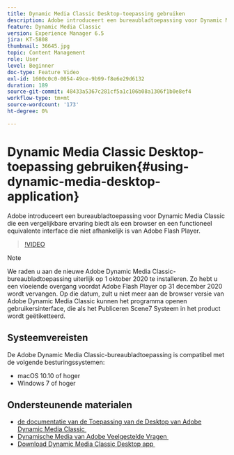 ```yaml
---
title: Dynamic Media Classic Desktop-toepassing gebruiken
description: Adobe introduceert een bureaubladtoepassing voor Dynamic Media Classic-gebruikers die in de browser niet langer afhankelijk zijn van Adobe Flash-technologie.
feature: Dynamic Media Classic
version: Experience Manager 6.5
jira: KT-5808
thumbnail: 36645.jpg
topic: Content Management
role: User
level: Beginner
doc-type: Feature Video
exl-id: 1600c0c0-0054-49ce-9b99-f8e6e29d6132
duration: 189
source-git-commit: 48433a5367c281cf5a1c106b08a1306f1b0e8ef4
workflow-type: tm+mt
source-wordcount: '173'
ht-degree: 0%

---
```


# Dynamic Media Classic Desktop-toepassing gebruiken{#using-dynamic-media-desktop-application}

Adobe introduceert een bureaubladtoepassing voor Dynamic Media Classic die een vergelijkbare ervaring biedt als een browser en een functioneel equivalente interface die niet afhankelijk is van Adobe Flash Player.

>[!VIDEO](https://video.tv.adobe.com/v/36645?quality=12&learn=on)

>[!NOTE]
>
> We raden u aan de nieuwe Adobe Dynamic Media Classic-bureaubladtoepassing uiterlijk op 1 oktober 2020 te installeren. Zo hebt u een vloeiende overgang voordat Adobe Flash Player op 31 december 2020 wordt vervangen. Op die datum, zult u niet meer aan de browser versie van Adobe Dynamic Media Classic kunnen het programma openen gebruikersinterface, die als het Publiceren Scene7 Systeem in het product wordt geëtiketteerd.

## Systeemvereisten

De Adobe Dynamic Media Classic-bureaubladtoepassing is compatibel met de volgende besturingssystemen:

* macOS 10.10 of hoger
* Windows 7 of hoger

## Ondersteunende materialen

* [&#x200B; de documentatie van de Toepassing van de Desktop van Adobe Dynamic Media Classic &#x200B;](https://experienceleague.adobe.com/docs/dynamic-media-classic/using/intro/dynamic-media-classic-desktop-app.html?lang=nl-NL)
* [&#x200B; Dynamische Media van Adobe Veelgestelde Vragen &#x200B;](https://experienceleague.adobe.com/docs/dynamic-media-classic/using/new-ui-2020.html?lang=nl-NL)
* [&#x200B; Download Dynamic Media Classic Desktop app &#x200B;](https://experienceleague.adobe.com/docs/dynamic-media-classic/using/new-ui-2020.html?lang=nl-NL)
